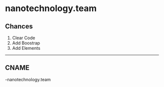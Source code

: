 # nanotechnology.team

## Chances

1. Clear Code
2. Add Boostrap
2. Add Elements

---

## CNAME
-nanotechnology.team